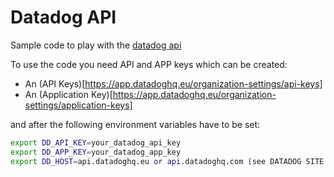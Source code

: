 # Datadog API


Sample code to play with the [datadog api](https://docs.datadoghq.com/api/latest/using-the-api/)

To use the code you need API and APP keys which can be created:
- An (API Keys)[https://app.datadoghq.eu/organization-settings/api-keys]
- An (Application Key)[https://app.datadoghq.eu/organization-settings/application-keys]

and after the following environment variables have to be set:

```bash
export DD_API_KEY=your_datadog_api_key
export DD_APP_KEY=your_datadog_app_key
export DD_HOST=api.datadoghq.eu or api.datadoghq.com (see DATADOG SITE in documentation)
```

